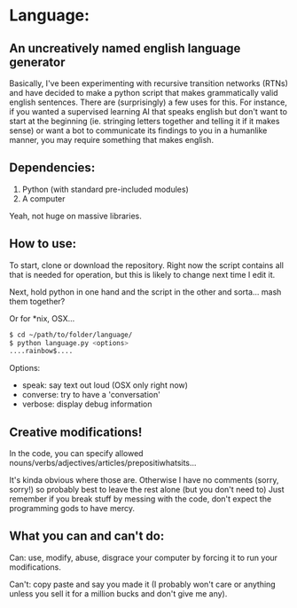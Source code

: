 # Language:
## An uncreatively named english language generator
Basically, I've been experimenting with recursive transition networks (RTNs) and have decided to make a python script that makes grammatically valid english sentences. There are (surprisingly) a few uses for this. For instance, if you wanted a supervised learning AI that speaks english but don't want to start at the beginning (ie. stringing letters together and telling it if it makes sense) or want a bot to communicate its findings to you in a humanlike manner, you may require something that makes english.

## Dependencies:
1. Python (with standard pre-included modules)
2. A computer

Yeah, not huge on massive libraries.
## How to use:
To start, clone or download the repository. Right now the script contains all that is needed for operation, but this is likely to change next time I edit it.

Next, hold python in one hand and the script in the other and sorta... mash them together?

Or for \*nix, OSX...
```bash
$ cd ~/path/to/folder/language/
$ python language.py <options>
....rainbow$....
```
Options:
+ speak: say text out loud (OSX only right now)
+ converse: try to have a 'conversation'
+ verbose: display debug information
## Creative modifications!
In the code, you can specify allowed nouns/verbs/adjectives/articles/prepositiwhatsits...

It's kinda obvious where those are.
Otherwise I have no comments (sorry, sorry!) so probably best to leave the rest alone (but you don't need to)
Just remember if you break stuff by messing with the code, don't expect the programming gods to have mercy.
## What you can and can't do:
Can: use, modify, abuse, disgrace your computer by forcing it to run your modifications.

Can't: copy paste and say you made it (I probably won't care or anything unless you sell it for a million bucks and don't give me any).
